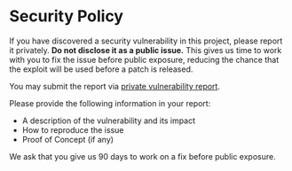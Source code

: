 # Security Policy

If you have discovered a security vulnerability in this project, please report it
privately. **Do not disclose it as a public issue.** This gives us time to work with you
to fix the issue before public exposure, reducing the chance that the exploit will be
used before a patch is released.

You may submit the report via [private vulnerability report].

Please provide the following information in your report:

- A description of the vulnerability and its impact
- How to reproduce the issue
- Proof of Concept (if any)

We ask that you give us 90 days to work on a fix before public exposure.

[private vulnerability report]: https://github.com/tprasadtp/go-launchd/security/advisories/new
